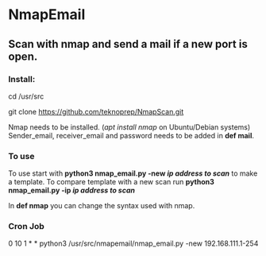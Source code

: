 # NmapEmail

## Scan with nmap and send a mail if a new port is open.

### Install:
cd /usr/src

git clone https://github.com/teknoprep/NmapScan.git


Nmap needs to be installed. (*apt install nmap* on Ubuntu/Debian systems)
Sender_email, receiver_email and password needs to be added in **def mail**.

### To use
To use start with **python3 nmap_email.py -new *ip address to scan*** to make a template.
To compare template with a new scan run **python3 nmap_email.py -ip *ip address to scan***

In **def nmap** you can change the syntax used with nmap.

### Cron Job
0 10 1 * *  python3 /usr/src/nmapemail/nmap_email.py -new 192.168.111.1-254
